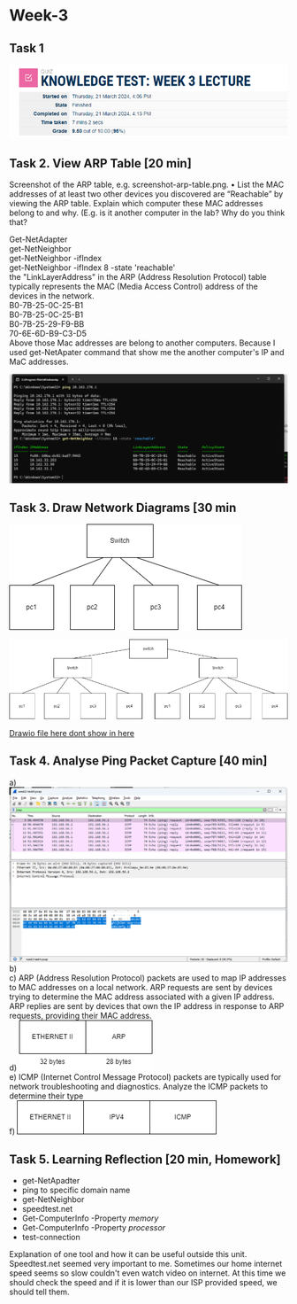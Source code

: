 # Week-3

## Task 1

![Knowledge Test](./images/week3task1.png)

## Task 2. View ARP Table [20 min]

Screenshot of the ARP table, e.g. screenshot-arp-table.png.
• List the MAC addresses of at least two other devices you discovered are “Reachable” by viewing the 
ARP table. Explain which computer these MAC addresses belong to and why. (E.g. is it another 
computer in the lab? Why do you think that?

Get-NetAdapter  
get-NetNeighbor  
get-NetNeighbor -ifIndex  
get-NetNeighbor -ifIndex 8 -state 'reachable'  
the "LinkLayerAddress" in the ARP (Address Resolution Protocol) table typically represents the MAC (Media Access Control) address of the devices in the network.  
B0-7B-25-0C-25-B1  
B0-7B-25-0C-25-B1  
B0-7B-25-29-F9-BB  
70-6E-6D-B9-C3-D5  
Above those Mac addresses are belong to another computers. Because I used get-NetApater command that show me the another computer's IP and MaC addresses.

![Knowledge Test](./images/week3task2.png)

## Task 3. Draw Network Diagrams [30 min

![Knowledge Test](./images/week3task3.png)  

![Knowledge Test](./images/week3task3-1.png)  

[Drawio file here dont show in here](./images/week3task3-1.drawio)  

## Task 4. Analyse Ping Packet Capture [40 min]

a)  ![Knowledge Test](./images/week3task4.png)  
b)  
c)  ARP (Address Resolution Protocol) packets are used to map IP addresses to MAC addresses on a local network.
ARP requests are sent by devices trying to determine the MAC address associated with a given IP address.
ARP replies are sent by devices that own the IP address in response to ARP requests, providing their MAC address.  
d) ![Knowledge Test](./images/week3task4-1.png)   
e) ICMP (Internet Control Message Protocol) packets are typically used for network troubleshooting and diagnostics.
Analyze the ICMP packets to determine their type  
f) ![Knowledge Test](./images/week3task4-2-1.png) 

## Task 5. Learning Reflection [20 min, Homework]

- get-NetApadter  
- ping to specific domain name  
- get-NetNeighbor  
- speedtest.net  
- Get-ComputerInfo -Property *memory*  
- Get-ComputerInfo -Property *processor*  
- test-connection
  
 Explanation of one tool and how it can be useful outside this unit.  
Speedtest.net seemed very important to me. Sometimes our home internet speed seems so slow couldn't even watch video on internet. At this time we should check the speed and if it is lower than our ISP provided speed, we should tell them. 
